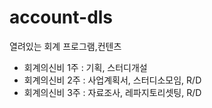 # account-dls
열려있는 회계 프로그램,컨텐츠

- 회계의신비 1주 : 기획, 스터디개설
- 회계의신비 2주 : 사업계획서, 스터디소모임, R/D
- 회계의신비 3주 : 자료조사, 레파지토리셋팅, R/D
